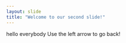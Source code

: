 ```yaml
---
layout: slide
title: "Welcome to our second slide!"
---
```

hello everybody
Use the left arrow to go back!
